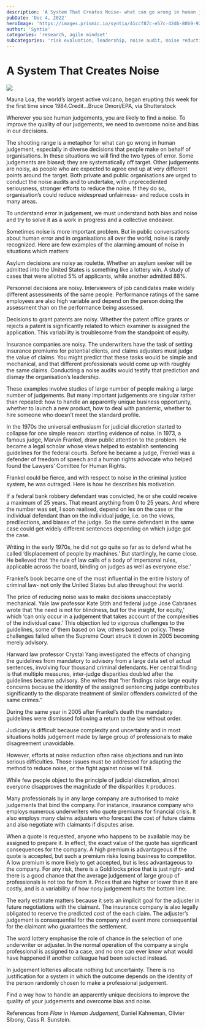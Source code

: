 ```yaml
---
description: 'A System That Creates Noise- what can go wrong in human judgement? '
pubDate: 'Dec 4, 2022'
heroImage: 'https://images.prismic.io/syntia/41ccf87c-e57c-42db-80b9-923667404ed6_00sci-maunaloa-1-d2c9-superjumbo.webp?auto=compress,format'
author: 'Syntia'
categories: 'research, agile mindset'
subcategories: 'risk evaluation, leadership, noise audit, noise reduction, cost effectiveness'
---
```


# **A System That Creates Noise**

  
![](https://images.prismic.io/syntia/41ccf87c-e57c-42db-80b9-923667404ed6_00sci-maunaloa-1-d2c9-superjumbo.webp?auto=compress,format)

Mauna Loa, the world’s largest active volcano, began erupting this week for the first time since 1984.Credit…Bruce Omori/EPA, via Shutterstock

Wherever you see human judgements, you are likely to find a noise. To improve the quality of our judgements, we need to overcome noise and bias in our decisions.

The shooting range is a metaphor for what can go wrong in human judgement, especially in diverse decisions that people make on behalf of organisations. In these situations we will find the two types of error. Some judgements are biased; they are systematically off target. Other judgements are noisy, as people who are expected to agree end up at very different points around the target. Both private and public organisations are urged to conduct the noise audits and to undertake, with unprecedented seriousness, stronger efforts to reduce the noise. If they do so, organisation’s could reduce widespread unfairness- and reduce costs in many areas. 

To understand error in judgement, we must understand both bias and noise and try to solve it as a work in progress and a collective endeavor.

Sometimes noise is more important problem. But in public conversations about human error and in organisations all over the world, noise is rarely recognized. Here are few examples of the alarming amount of noise in situations which matters:

Asylum decisions are noisy as roulette. Whether an asylum seeker will be admitted into the United States is something like a lottery win. A study of cases that were allotted 5% of applicants, while another admitted 88%.

Personnel decisions are noisy. Interviewers of job candidates make widely different assessments of the same people. Performance ratings of the same employees are also high variable and depend on the person doing the assessment than on the performance being assessed.

Decisions to grant patents are noisy. Whether the patent office grants or rejects a patent is significantly related to which examiner is assigned the application. This variability is troublesome from the standpoint of equity.

Insurance companies are noisy. The underwriters have the task of setting insurance premiums for potential clients, and claims adjusters must judge the value of claims. You might predict that these tasks would be simple and mechanical, and that different professionals would come up with roughly the same claims. Conducting a noise audits would testify that prediction and dismay the organisation’s leadership.

These examples involve studies of large number of people making a large number of judgements. But many important judgements are singular rather than repeated: how to handle an apparently unique business opportunity, whether to launch a new product, how to deal with pandemic, whether to hire someone who doesn’t meet the standard profile. 

In the 1970s the universal enthusiasm for judicial discretion started to collapse for one simple reason: startling evidence of noise. In 1973, a famous judge, Marvin Frankel, draw public attention to the problem. He became a legal scholar whose views helped to establish sentencing guidelines for the federal courts. Before he became a judge, Frenkel was a defender of freedom of speech and a human rights advocate who helped found the Lawyers’ Comittee for Human Rights.

Frankel could be fierce, and with respect to noise in the criminal justice system, he was outraged. Here is how he describes his motivation.

If a federal bank robbery defendant was convicted, he or she could receive a maximum of 25 years. That meant anything from 0 to 25 years. And where the number was set, I soon realised, depend on les on the case or the individual defendant than on the individual judge, i.e. on the views, predilections, and biases of the judge. So the same defendant in the same case could get widely different sentences depending on which judge got the case.

Writing in the early 1970s, he did not go quite so far as to defend what he called ‘displacement of people by machines.’ But startlingly, he came close. He believed that ‘the rule of law calls of a body of impersonal rules, applicable across the board, binding on judges as well as everyone else.’

Frankel’s book became one of the most influential in the entire history of criminal law- not only the United States but also throughout the world.

The price of reducing noise was to make decisions unacceptably mechanical. Yale law professor Kate Stith and federal judge Jose Cabranes wrote that ‘the need is not for blindness, but for the insight, for equity,’ which ‘can only occur in a judgement that takes account of the complexities of the individual case.’ This objection led to vigorous challenges to the guidelines, some of them based on law, others based on policy. These challenges failed when the Supreme Court struck it down in 2005 becoming merely advisory. 

Harward law professor Crystal Yang investigated the effects of changing the guidelines from mandatory to advisory from a large data set of actual sentences, involving four thousand criminal defendants. Her central finding is that multiple measures, inter-judge disparities doubled after the guidelines became advisory. She writes that “her findings raise large equity concerns because the identity of the assigned sentencing judge contributes significantly to the disparate treatment of similar offenders convicted of the same crimes.”

During the same year in 2005 after Frankel’s death the mandatory guidelines were dismissed following a return to the law without order.

Judiciary is difficult because complexity and uncertainty and in most situations holds judgement made by large group of professionals to make disagreement unavoidable.

However, efforts at noise reduction often raise objections and run into serious difficulties. Those issues must be addressed for adapting the method to reduce noise, or the fight against noise will fail. 

While few people object to the principle of judicial discretion, almost everyone disapproves the magnitude of the disparities it produces. 

Many professionals by in any large company are authorised to make judgements that bind the company. For instance, insurance company who employs numerous underwriters who quote premiums for financial crisis. It also employs many claims adjusters who forecast the cost of future claims and also negotiate with claimants if disputes arise.

When a quote is requested, anyone who happens to be available may be assigned to prepare it. In effect, the exact value of the quote has significant consequences for the company. A high premium is advantageous if the quote is accepted, but such a premium risks losing business to competitor. A low premium is more likely to get accepted, but is less advantageous to the company. For any risk, there is a Goldilocks price that is just right- and there is a good chance that the average judgement of large group of professionals is not too far from it. Prices that are higher or lower than it are costly, and is a variability of how nosy judgement hurts the bottom line.

The early estimate matters because it sets an implicit goal for the adjuster in future negotiations with the claimant. The insurance company is also legally obligated to reserve the predicted cost of the each claim. The adjuster’s judgement is consequential for the company and event more consequential for the claimant who guarantees the settlement.

The word lottery emphasise the role of chance in the selection of one underwriter or adjuster. In the normal operation of the company a single professional is assigned to a case, and no one can ever know what would have happened if another colleague had been selected instead.

In judgement lotteries allocate nothing but uncertainty. There is no justification for a system in which the outcome depends on the identity of the person randomly chosen to make a professional judgement.

Find a way how to handle an apparently unique decisions to improve the quality of your judgements and overcome bias and noise.

References from _Flaw in Human Judgement_, Daniel Kahneman, Olivier Sibony, Cass R. Sunstein.